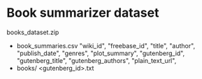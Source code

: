 # Book summarizer dataset
books_dataset.zip
*  book_summaries.csv
      "wiki_id",
      "freebase_id",
      "title",
      "author",
      "publish_date",
      "genres",
      "plot_summary",
      "gutenberg_id",
      "gutenberg_title",
      "gutenberg_authors",
      "plain_text_url",
* books/
    <gutenberg_id>.txt
